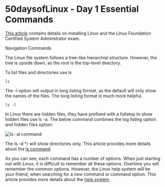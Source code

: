 # 50daysofLinux - Day 1 Essential Commands


[This article](https://www.exploreazure.co.uk/projects/linux/post1) contains details on installing Linux and the Linux Foundation Certified System Adminstrator exam. 

Navigation Commands

The Linux file system follows a tree-like hierarchial structure. However, the tree is upside down, as the root is the top-level directory.


To list files and directories use ls

```
ls
```

The -l option will output in long listing format, as the default will only show the names of the files. The long listing format is much more helpful.

```
ls -l
```

In Linux there are hidden files, they have prefixed with a fullstop to show hidden files use ls -a. The below command combines the log listing option and hidden files option:

![ls -al command](https://i.imgur.com/cYOF9sK.png)

The ls -d */ will show directories only. This article provides more details about the [ls command](https://linuxize.com/post/how-to-list-files-in-linux-using-the-ls-command/)


As you can see, each command has a number of options. When just starting out with Linux, it is difficult to remember all these options. Overtime you will remember the common options. However, the Linux help system will be your friend, when searching for a new command or command option. This article provides more details about the [help system](https://www.exploreazure.co.uk/projects/linux/post2/getting-help). 



 